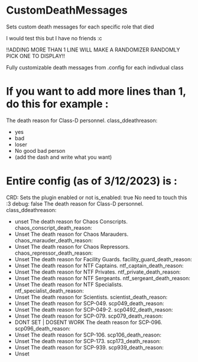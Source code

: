 # CustomDeathMessages
Sets custom death messages for each specific role that died

I would test this but I have no friends :c

!!ADDING MORE THAN 1 LINE WILL MAKE A RANDOMIZER RANDOMLY PICK ONE TO DISPLAY!!

Fully customizable death messages from .config for each indivdual class

# If you want to add more lines than 1, do this for example :

   The death reason for Class-D personnel.
  class_ddeathreason:
  - yes
  - bad
  - loser
  - No good bad person 
  - (add the dash and write what you want)
 

# Entire config (as of 3/12/2023) is : 

CRD:
   Sets the plugin enabled or not
  is_enabled: true
   No need to touch this :3
  debug: false
   The death reason for Class-D personnel.
  class_ddeathreason:
  - unset
   The death reason for Chaos Conscripts.
  chaos_conscript_death_reason:
  - Unset
   The death reason for Chaos Marauders.
  chaos_marauder_death_reason:
  - Unset
   The death reason for Chaos Repressors.
  chaos_repressor_death_reason:
  - Unset
   The death reason for Facility Guards.
  facility_guard_death_reason:
  - Unset
   The death reason for NTF Captains.
  ntf_captain_death_reason:
  - Unset
   The death reason for NTF Privates.
  ntf_private_death_reason:
  - Unset
   The death reason for NTF Sergeants.
  ntf_sergeant_death_reason:
  - Unset
   The death reason for NTF Specialists.
  ntf_specialist_death_reason:
  - Unset
   The death reason for Scientists.
  scientist_death_reason:
  - Unset
   The death reason for SCP-049.
  scp049_death_reason:
  - Unset
   The death reason for SCP-049-2.
  scp0492_death_reason:
  - Unset
   The death reason for SCP-079.
  scp079_death_reason:
  - DONT SET | DOSENT WORK
   The death reason for SCP-096.
  scp096_death_reason:
  - Unset
   The death reason for SCP-106.
  scp106_death_reason:
  - Unset
   The death reason for SCP-173.
  scp173_death_reason:
  - Unset
   The death reason for SCP-939.
  scp939_death_reason:
  - Unset
